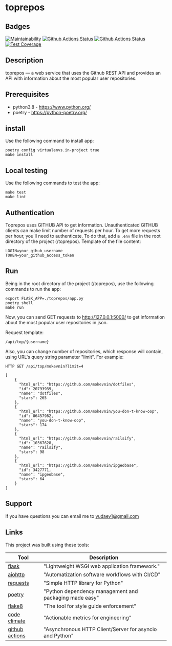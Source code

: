 # toprepos


## Badges
[![Maintainability](https://api.codeclimate.com/v1/badges/4280c2d155520aa63f06/maintainability)](https://codeclimate.com/github/sound-round/toprepos/maintainability)
[![Github Actions Status](https://github.com/sound-round/toprepos/workflows/linter/badge.svg)](https://github.com/sound-round/toprepos/actions)
[![Github Actions Status](https://github.com/sound-round/toprepos/workflows/tests/badge.svg)](https://github.com/sound-round/toprepos/actions)
[![Test Coverage](https://api.codeclimate.com/v1/badges/4280c2d155520aa63f06/test_coverage)](https://codeclimate.com/github/sound-round/toprepos/test_coverage)


## Description
toprepos — a web service that uses the Github REST API and provides an API with information about the most popular user repositories.

## Prerequisites
- python3.8 - https://www.python.org/
- poetry - https://python-poetry.org/

## install
Use the following command to install app:
```
poetry config virtualenvs.in-project true
make install
```

## Local testing
Use the following commands to test the app:
```
make test
make lint
```

## Authentication
Toprepos uses GITHUB API to get information. Unauthenticated GITHUB clients can make limit number of requests per hour. To get more requests per hour, you'll need to authenticate.
To do that, add a ```.env``` file in the root directory of the project (/toprepos). Template of the file content:
```
LOGIN=your_gihub_username
TOKEN=your_github_access_token
```

## Run
Being in the root directory of the project (/toprepos), use the following commands to run the app:
```
export FLASK_APP=./toprepos/app.py
poetry shell
make run
```
Now, you can send GET requests to http://127.0.0.1:5000/ to get information about the most popular user repositories in json.

Request template: 
```
/api/top/{username}
```

Also, you can change number of repositories, which response will contain, using URL's query string parameter "limit".
For example:
```
HTTP GET /api/top/mokevnin?limit=4

[
    {
      "html_url": "https://github.com/mokevnin/dotfiles", 
      "id": 20793939, 
      "name": "dotfiles", 
      "stars": 265
    }, 
    {
      "html_url": "https://github.com/mokevnin/you-don-t-know-oop", 
      "id": 86457982, 
      "name": "you-don-t-know-oop", 
      "stars": 174
    }, 
    {
      "html_url": "https://github.com/mokevnin/railsify", 
      "id": 10367628, 
      "name": "railsify", 
      "stars": 98
    }, 
    {
      "html_url": "https://github.com/mokevnin/ipgeobase", 
      "id": 3427771, 
      "name": "ipgeobase", 
      "stars": 64
    }
]
```


## Support
If you have questions you can email me to yudaev1@gmail.com

## Links
This project was built using these tools:

| Tool                                                                        | Description                                             |
|-----------------------------------------------------------------------------|---------------------------------------------------------|
| [flask](https://flask.palletsprojects.com/)                                 | "Lightweight WSGI web application framework."           |
| [aiohttp](https://docs.aiohttp.org/)                                        | "Automatization software workflows with  CI/CD"         |
| [requests](https://docs.python-requests.org/)                               | "Simple HTTP library for Python"                        |
| [poetry](https://poetry.eustace.io/)                                        | "Python dependency management and packaging made easy"  |
| [flake8](https://flake8.pycqa.org/en/latest/)                               | "The tool for style guide enforcement"                  |
| [code climate](https://codeclimate.com/)                                    | "Actionable metrics for engineering"                    |
| [github actions](https://github.com/features/actions)                       | "Asynchronous HTTP Client/Server for asyncio and Python"|



